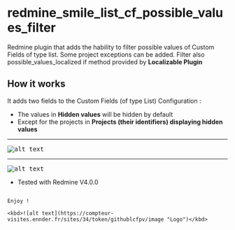 redmine_smile_list_cf_possible_values_filter
============================================

Redmine plugin that adds the hability to filter possible values of Custom Fields of type list.
Some project exceptions can be added.
Filter also possible_values_localized if method provided by **Localizable Plugin**

## How it works

It adds two fields to the Custom Fields (of type List) Configuration :
* The values in **Hidden values** will be hidden by default
* Except for the projects in **Projects (their identifiers) displaying hidden values**

---

<kbd>![alt text](https://github.com/Smile-SA/redmine_smile_list_cf_possible_values_filter/blob/master/documentation/list_custom_field_configuration_EN.png "Exemple Custom Field Configuration")</kbd>

---

<kbd>![alt text](https://github.com/Smile-SA/redmine_smile_list_cf_possible_values_filter/blob/master/documentation/list_custom_field_configuration_FR.png "Exemple Custom Field Configuration")</kbd>

* Tested with Redmine V4.0.0

```

Enjoy !

<kbd>![alt text](https://compteur-visites.ennder.fr/sites/34/token/githublcfpv/image "Logo")</kbd>
